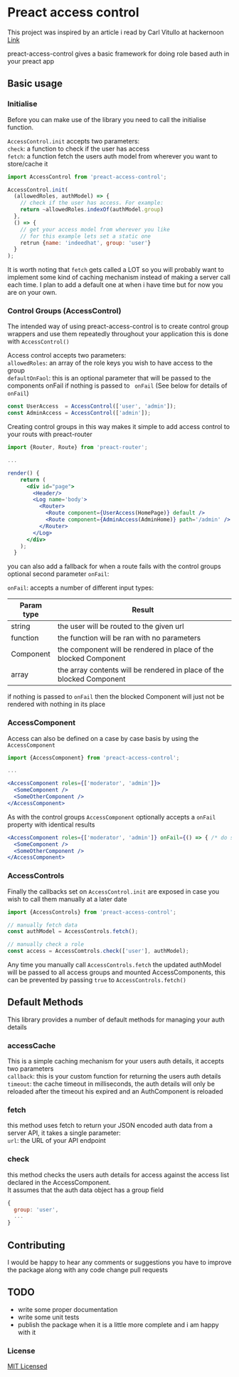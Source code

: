 # Preact access control

This project was inspired by an article i read by Carl Vitullo at hackernoon [Link](https://hackernoon.com/role-based-authorization-in-react-c70bb7641db4)

preact-access-control gives a basic framework for doing role based auth in your preact app

## Basic usage

### Initialise
Before you can make use of the library you need to call the initialise function.

`AccessControl.init` accepts two parameters:\
`check`: a function to check if the user has access\
`fetch`: a function fetch the users auth model from wherever you want to store/cache it

```jsx
import AccessControl from 'preact-access-control';

AccessControl.init(
  (allowedRoles, authModel) => {
    // check if the user has access. For example:
    return ~allowedRoles.indexOf(authModel.group)
  },
  () => {
    // get your access model from wherever you like
    // for this example lets set a static one
    retrun {name: 'indeedhat', group: 'user'}
  }
);
```

It is worth noting that `fetch` gets called a LOT so you will probably want to implement
some kind of caching mechanism instead of making a server call each time. I plan to add a
default one at when i have time but for now you are on your own.

### Control Groups (AccessControl)
The intended way of using preact-access-control is to create control group wrappers and use them 
repeatedly throughout your application this is done with `AccessControl()`

Access control accepts two parameters:\
`allowedRoles`: an array of the role keys you wish to have access to the group\
`defaultOnFaol`: this is an optional parameter that will be passed to the components onFail if nothing is passed to `
onFail` (See below for details of `onFail`)

```jsx
const UserAccess  = AccessControl(['user', 'admin']);
const AdminAccess = AccessControl(['admin']);
```

Creating control groups in this way makes it simple to add access control to your routs with preact-router

```jsx
import {Router, Route} from 'preact-router';

...

render() {
    return (
      <div id="page">
        <Header/>
        <Log name='body'>
          <Router>
            <Route component={UserAccess(HomePage)} default />
            <Route component={AdminAccess(AdminHome)} path='/admin' />
          </Router>
        </Log>
      </div>
    );
  }
```

you can also add a fallback for when a route fails with the control groups optional second parameter `onFail`:

`onFail`: accepts a number of different input types:

| Param type | Result                                                                |
|------------|-----------------------------------------------------------------------|
| string     | the user will be routed to the given url                              |
| function   | the function will be ran with no parameters                           |
| Component  | the component will be rendered in place of the blocked Component      |
| array      | the array contents will be rendered in place of the blocked Component |

if nothing is passed to `onFail` then the blocked Component will just not be rendered with nothing in its place

### AccessComponent

Access can also be defined on a case by case basis by using the `AccessComponent`

```jsx
import {AccessComponent} from 'preact-access-control';

...

<AccessComponent roles={['moderator', 'admin']}>
  <SomeComponent />
  <SomeOtherComponent />
</AccessComponent>
```

As with the control groups `AccessComponent` optionally accepts a `onFail` property with identical results

```jsx
<AccessComponent roles={['moderator', 'admin']} onFail={() => { /* do something */ }}>
  <SomeComponent />
  <SomeOtherComponent />
</AccessComponent>
```

### AccessControls

Finally the callbacks set on `AccessControl.init` are exposed in case you wish to call them manually at a later date

```jsx
import {AccessControls} from 'preact-access-control';

// manually fetch data
const authModel = AccessControls.fetch();

// manually check a role
const access = AccessComtrols.check(['user'], authModel);
```

Any time you manually call `AccessControls.fetch` the updated authModel will be passed to all access groups 
and mounted AccessComponents, this can be prevented by passing `true` to `AccessControls.fetch()`

## Default Methods
This library provides a number of default methods for managing your auth details

### accessCache
This is a simple caching mechanism for your users auth details, it accepts two parameters\
`callback`: this is your custom function for returning the users auth details\
`timeout`: the cache timeout in milliseconds, the auth details will only be reloaded after the timeout his expired 
and an AuthComponent is reloaded
 
### fetch
this method uses fetch to return your JSON encoded auth data from a server API, it takes a single parameter:\
`url`: the URL of your API endpoint

### check
this method checks the users auth details for access against the access list declared in the AccessComponent.\
It assumes that the auth data object has a group field

```jsx
{
  group: 'user',
  ...
}
```

## Contributing

I would be happy to hear any comments or suggestions you have to improve the package along with any code change pull
requests

## TODO

* write some proper documentation
* write some unit tests
* publish the package when it is a little more complete and i am happy with it

### License
[MIT Licensed](./LICENSE)
